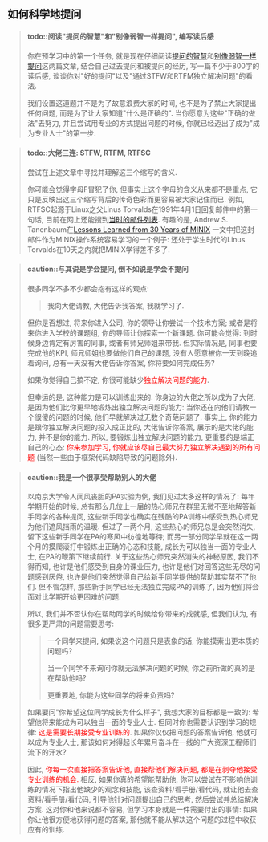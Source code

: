 ## 如何科学地提问

> #### todo::阅读"提问的智慧"和"别像弱智一样提问", 编写读后感
> 你在预学习中的第一个任务, 就是现在仔细阅读[提问的智慧][how to ask]和[别像弱智一样提问][stop ask]这两篇文章,
> 结合自己过去提问和被提问的经历,
> 写一篇不少于800字的读后感, 谈谈你对"好的提问"以及"通过STFW和RTFM独立解决问题"的看法.
>
> 我们设置这道题并不是为了故意浪费大家的时间, 也不是为了禁止大家提出任何问题,
> 而是为了让大家知道"什么是正确的". 当你愿意为这些"正确的做法"去努力,
> 并且尝试用专业的方式提出问题的时候, 你就已经迈出了成为"成为专业人士"的第一步.

[how to ask]: https://github.com/ryanhanwu/How-To-Ask-Questions-The-Smart-Way/blob/master/README-zh_CN.md
[stop ask]: https://github.com/tangx/Stop-Ask-Questions-The-Stupid-Ways/blob/master/README.md

> #### todo::大佬三连: STFW, RTFM, RTFSC
> 尝试在上述文章中寻找并理解这三个缩写的含义.
>
> 你可能会觉得字母F冒犯了你, 但事实上这个字母的含义从来都不是重点,
> 它只是反映出这三个缩写背后的传奇色彩而更容易被大家记住而已.
> 例如, RTFSC起源于Linux之父Linus Torvalds在1991年4月1日回复邮件中的第一句话,
> 目前在网上还能搜到[当时的邮件列表][rtfsc mail].
> 有趣的是, Andrew S. Tanenbaum在[Lessons Learned from 30 Years of MINIX][minix]
> 一文中把这封邮件作为MINIX操作系统容易学习的一个例子:
> 还处于学生时代的Linus Torvalds在10天之内就把MINIX学得差不多了.

[rtfsc mail]: https://go-xyz.xyz/extdomains/groups.google.com/g/comp.os.minix/c/-QUZhUeDeko?pli=1
[minix]: https://cacm.acm.org/magazines/2016/3/198874-lessons-learned-from-30-years-of-minix/fulltext

<!-- -->
> #### caution::与其说是学会提问, 倒不如说是学会不提问
> 很多同学不多不少都会抱有这样的观点:
> > 我向大佬请教, 大佬告诉我答案, 我就学习了.
>
> 但你是否想过, 将来你进入公司, 你的领导让你尝试一个技术方案;
> 或者是将来你进入学校的课题组, 你的导师让你探索一个新课题.
> 你可能会觉得: 到时候身边肯定有厉害的同事, 或者有师兄师姐来带我.
> 但实际情况是, 同事也要完成他的KPI, 师兄师姐也要做他们自己的课题,
> 没有人愿意被你一天到晚追着询问, 总有一天没有大佬告诉你答案, 你将要如何完成任务?
>
> 如果你觉得自己搞不定, 你很可能缺少<font color=red>独立解决问题的能力</font>.
>
> 但幸运的是, 这种能力是可以训练出来的.
> 你身边的大佬之所以成为了大佬, 是因为他们比你更早地锻炼出独立解决问题的能力:
> 当你还在向他们请教一个很傻的问题的时候, 他们早就解决过无数个奇葩问题了.
> 事实上, 你的能力是跟你独立解决问题的投入成正比的,
> 大佬告诉你答案, 展示的是大佬的能力, 并不是你的能力.
> 所以, 要锻炼出独立解决问题的能力, 更重要的是端正自己的心态:
> <font color=red>你来参加学习, 你就应该尽自己最大努力独立解决遇到的所有问题</font>
> (当然一些由于框架代码缺陷导致的问题除外).

<!-- -->
> #### caution::我是一个很享受帮助别人的大佬
> 以南京大学令人闻风丧胆的PA实验为例, 我们见过太多这样的情况了:
> 每年学期开始的时候, 总有那么几位上一届的热心师兄在群里无微不至地解答新手同学的各种提问,
> 这些新手同学也确实在残酷的PA训练中感受到热心师兄为他们遮风挡雨的温暖.
> 但过了一两个月, 这些热心的师兄总是会突然消失, 留下这些新手同学在PA的寒风中彷徨地等待;
> 而另一部分同学早就在这一两个月的摸爬滚打中锻炼出正确的心态和技能,
> 成长为可以独当一面的专业人士, 在PA的鞭策下继续前行.
> 关于这些热心师兄突然消失的神秘原因, 我们不得而知,
> 也许是他们感受到自身的课业压力,
> 也许是他们对回答这些无尽的问题感到厌倦,
> 也许是他们突然觉得自己给新手同学提供的帮助其实帮不了他们.
> 但不管怎样, 那些新手同学已经无法独立完成PA的训练了,
> 因为他们将会面对比学期开始更困难的问题.
>
> 所以, 我们并不否认你在帮助同学的时候给你带来的成就感,
> 但我们认为, 有很多更严肃的问题需要思考:
> > 一个同学来提问, 如果说这个问题只是表象的话, 你能摸索出更本质的问题吗?
> >
> > 当一个同学不来询问你就无法解决问题的时候, 你之前所做的真的是在帮助他吗?
> >
> > 更重要地, 你能为这些同学的将来负责吗?
>
> 如果要问"你希望这位同学成长为什么样子", 我想大家的目标都是一致的:
> 希望他将来能成为可以独当一面的专业人士.
> 但同时你也需要认识到学习的规律: <font color=red>这是需要长期接受专业训练的</font>.
> 如果你仅仅把问题的答案告诉他, 他就可以成为专业人士,
> 那该如何对得起长年累月奋斗在一线的广大资深工程师们流下的汗水?
>
> 因此, <font color=red>你每一次直接把答案告诉他,
> 直接帮他们解决问题, 都是在剥夺他接受专业训练的机会.</font>
> 相反, 如果你真的希望能帮助他, 你可以尝试在不影响他训练的情况下指出他缺少的观念和技能,
> 该查资料/看手册/看代码, 就让他去查资料/看手册/看代码,
> 引导他针对问题提出自己的思考, 然后尝试并总结解决方案.
> 这对你和他来说都不容易, 但学习本身就是一件需要付出的事情:
> 如果你让他很方便地获得问题的答案, 那他就不能从解决这个问题的过程中收获应有的训练.
